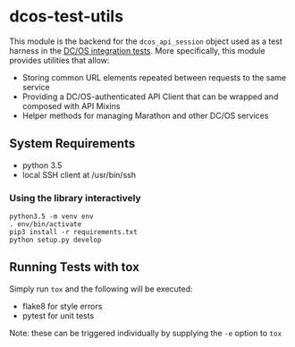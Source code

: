 # dcos-test-utils

This module is the backend for the `dcos_api_session` object used as a test harness in the [DC/OS integration tests](http://github.com/dcos/dcos/tree/master/packages/dcos-integration-test/extra). More specifically, this module provides utilities that allow:
* Storing common URL elements repeated between requests to the same service
* Providing a DC/OS-authenticated API Client that can be wrapped and composed with API Mixins
* Helper methods for managing Marathon and other DC/OS services

## System Requirements
* python 3.5
* local SSH client at /usr/bin/ssh

### Using the library interactively
```
python3.5 -m venv env
. env/bin/activate
pip3 install -r requirements.txt
python setup.py develop
```

## Running Tests with tox
Simply run `tox` and the following will be executed:
* flake8 for style errors
* pytest for unit tests

Note: these can be triggered individually by supplying the `-e` option to `tox`
